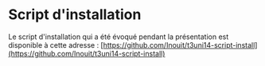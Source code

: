 # Script d'installation
Le script d'installation qui a été évoqué pendant la présentation est disponible à cette adresse : [https://github.com/Inouit/t3uni14-script-install](https://github.com/Inouit/t3uni14-script-install)